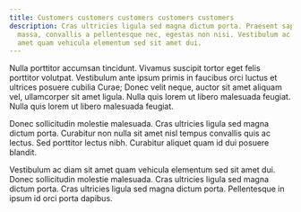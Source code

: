 ```yaml
---
title: Customers customers customers customers customers
description: Cras ultricies ligula sed magna dictum porta. Praesent sapien
  massa, convallis a pellentesque nec, egestas non nisi. Vestibulum ac diam sit
  amet quam vehicula elementum sed sit amet dui.
---
```

Nulla porttitor accumsan tincidunt. Vivamus suscipit tortor eget felis porttitor volutpat. Vestibulum ante ipsum primis in faucibus orci luctus et ultrices posuere cubilia Curae; Donec velit neque, auctor sit amet aliquam vel, ullamcorper sit amet ligula. Nulla quis lorem ut libero malesuada feugiat. Nulla quis lorem ut libero malesuada feugiat.

Donec sollicitudin molestie malesuada. Cras ultricies ligula sed magna dictum porta. Curabitur non nulla sit amet nisl tempus convallis quis ac lectus. Sed porttitor lectus nibh. Curabitur aliquet quam id dui posuere blandit.

Vestibulum ac diam sit amet quam vehicula elementum sed sit amet dui. Donec sollicitudin molestie malesuada. Cras ultricies ligula sed magna dictum porta. Cras ultricies ligula sed magna dictum porta. Pellentesque in ipsum id orci porta dapibus.